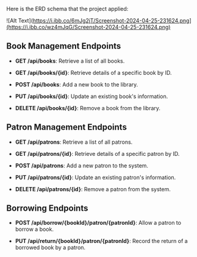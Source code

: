 Here is the ERD schema that the project applied:

![Alt Text](https://i.ibb.co/6mJg2jT/Screenshot-2024-04-25-231624.png](https://i.ibb.co/wz4mJqG/Screenshot-2024-04-25-231624.png)

## Book Management Endpoints

- **GET /api/books**: Retrieve a list of all books.

- **GET /api/books/{id}**: Retrieve details of a specific book by ID.

- **POST /api/books**: Add a new book to the library.

- **PUT /api/books/{id}**: Update an existing book's information.

- **DELETE /api/books/{id}**: Remove a book from the library.

## Patron Management Endpoints

- **GET /api/patrons**: Retrieve a list of all patrons.

- **GET /api/patrons/{id}**: Retrieve details of a specific patron by ID.

- **POST /api/patrons**: Add a new patron to the system.

- **PUT /api/patrons/{id}**: Update an existing patron's information.

- **DELETE /api/patrons/{id}**: Remove a patron from the system.

## Borrowing Endpoints

- **POST /api/borrow/{bookId}/patron/{patronId}**: Allow a patron to borrow a book.

- **PUT /api/return/{bookId}/patron/{patronId}**: Record the return of a borrowed book by a patron.
